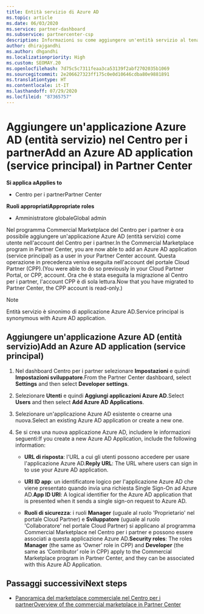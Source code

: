 ```yaml
---
title: Entità servizio di Azure AD
ms.topic: article
ms.date: 06/03/2020
ms.service: partner-dashboard
ms.subservice: partnercenter-csp
description: Informazioni su come aggiungere un'entità servizio al tenant di Azure AD. Si tratta di aggiungere un'applicazione Azure AD (entità servizio) nel Centro per i partner.
author: dhirajgandhi
ms.author: dhgandhi
ms.localizationpriority: High
ms.custom: SEOMAY.20
ms.openlocfilehash: 7d75c5c7311feaa3ca53139f2abf2702035b1069
ms.sourcegitcommit: 2e206627323ff175c0e0d10646cdba80e9881891
ms.translationtype: HT
ms.contentlocale: it-IT
ms.lasthandoff: 07/29/2020
ms.locfileid: "87365757"
---
```

# <a name="add-an-azure-ad-application-service-principal-in-partner-center"></a><span data-ttu-id="96ad4-104">Aggiungere un'applicazione Azure AD (entità servizio) nel Centro per i partner</span><span class="sxs-lookup"><span data-stu-id="96ad4-104">Add an Azure AD application (service principal) in Partner Center</span></span>

<span data-ttu-id="96ad4-105">**Si applica a**</span><span class="sxs-lookup"><span data-stu-id="96ad4-105">**Applies to**</span></span>

- <span data-ttu-id="96ad4-106">Centro per i partner</span><span class="sxs-lookup"><span data-stu-id="96ad4-106">Partner Center</span></span>

<span data-ttu-id="96ad4-107">**Ruoli appropriati**</span><span class="sxs-lookup"><span data-stu-id="96ad4-107">**Appropriate roles**</span></span>

- <span data-ttu-id="96ad4-108">Amministratore globale</span><span class="sxs-lookup"><span data-stu-id="96ad4-108">Global admin</span></span>

<span data-ttu-id="96ad4-109">Nel programma Commercial Marketplace del Centro per i partner è ora possibile aggiungere un'applicazione Azure AD (entità servizio) come utente nell'account del Centro per i partner.</span><span class="sxs-lookup"><span data-stu-id="96ad4-109">In the Commercial Marketplace program in Partner Center, you are now able to add an Azure AD application (service principal) as a user in your Partner Center account.</span></span> <span data-ttu-id="96ad4-110">Questa operazione in precedenza veniva eseguita nell'account del portale Cloud Partner (CPP).</span><span class="sxs-lookup"><span data-stu-id="96ad4-110">(You were able to do so previously in your Cloud Partner Portal, or CPP, account.</span></span> <span data-ttu-id="96ad4-111">Ora che è stata eseguita la migrazione al Centro per i partner, l'account CPP è di sola lettura.</span><span class="sxs-lookup"><span data-stu-id="96ad4-111">Now that you have migrated to Partner Center, the CPP account is read-only.)</span></span>
 
>[!Note] 
><span data-ttu-id="96ad4-112">Entità servizio è sinonimo di applicazione Azure AD.</span><span class="sxs-lookup"><span data-stu-id="96ad4-112">Service principal is synonymous with Azure AD application.</span></span>

## <a name="add-an-azure-ad-application-service-principal"></a><span data-ttu-id="96ad4-113">Aggiungere un'applicazione Azure AD (entità servizio)</span><span class="sxs-lookup"><span data-stu-id="96ad4-113">Add an Azure AD application (service principal)</span></span>

1. <span data-ttu-id="96ad4-114">Nel dashboard Centro per i partner selezionare **Impostazioni** e quindi **Impostazioni sviluppatore**.</span><span class="sxs-lookup"><span data-stu-id="96ad4-114">From the Partner Center dashboard, select **Settings** and then select **Developer settings**.</span></span>

2. <span data-ttu-id="96ad4-115">Selezionare **Utenti** e quindi **Aggiungi applicazioni Azure AD**.</span><span class="sxs-lookup"><span data-stu-id="96ad4-115">Select **Users** and then select **Add Azure AD Applications**.</span></span>

3. <span data-ttu-id="96ad4-116">Selezionare un'applicazione Azure AD esistente o crearne una nuova.</span><span class="sxs-lookup"><span data-stu-id="96ad4-116">Select an existing Azure AD application or create a new one.</span></span>

4. <span data-ttu-id="96ad4-117">Se si crea una nuova applicazione Azure AD, includere le informazioni seguenti:</span><span class="sxs-lookup"><span data-stu-id="96ad4-117">If you create a new Azure AD Application, include the following information:</span></span>  

   - <span data-ttu-id="96ad4-118">**URL di risposta**: l'URL a cui gli utenti possono accedere per usare l'applicazione Azure AD.</span><span class="sxs-lookup"><span data-stu-id="96ad4-118">**Reply URL**: The URL where users can sign in to use your Azure AD application.</span></span>

   - <span data-ttu-id="96ad4-119">**URI ID app**: un identificatore logico per l'applicazione Azure AD che viene presentato quando invia una richiesta Single Sign-On ad Azure AD.</span><span class="sxs-lookup"><span data-stu-id="96ad4-119">**App ID URI**: A logical identifier for the Azure AD application that is presented when it sends a single sign-on request to Azure AD.</span></span>

   - <span data-ttu-id="96ad4-120">**Ruoli di sicurezza**: i ruoli **Manager** (uguale al ruolo 'Proprietario' nel portale Cloud Partner) e **Sviluppatore** (uguale al ruolo 'Collaboratore' nel portale Cloud Partner) si applicano al programma Commercial Marketplace nel Centro per i partner e possono essere associati a questa applicazione Azure AD.</span><span class="sxs-lookup"><span data-stu-id="96ad4-120">**Security roles**: The roles **Manager** (the same as  ‘Owner’ role in CPP) and **Developer** (the same as ‘Contributor’ role in CPP) apply to the Commercial Marketplace program in Partner Center, and they can be associated with this Azure AD Application.</span></span>  

## <a name="next-steps"></a><span data-ttu-id="96ad4-121">Passaggi successivi</span><span class="sxs-lookup"><span data-stu-id="96ad4-121">Next steps</span></span>

- [<span data-ttu-id="96ad4-122">Panoramica del marketplace commerciale nel Centro per i partner</span><span class="sxs-lookup"><span data-stu-id="96ad4-122">Overview of the commercial marketplace in Partner Center</span></span>](csp-commercial-marketplace-overview.md)